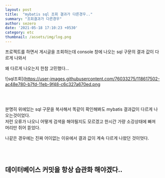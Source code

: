 ```yaml
---
layout: post
title:  "mybatis sql 조회 결과가 다른경우.."
summary: "조회결과가 다른경우"
author: sezero
date: '2021-05-18 17:10:23 +0530'
category: etc
thumbnail: /assets/img/log.png
---
```


<p>프로젝트를 하면서 게시글을 조회하는데  console 창에 나오는 sql 구문의 결과 값이 다르게 나와서 
    
</p>

왜 다르게 나오는지 한참 고민했다...

![sql조회](https://user-images.githubusercontent.com/76033275/118617502-ac48e780-b7fd-11eb-9f48-c6c327a670ed.png


<br><br>



<p> 분명히 위에있는 sql 구문을 복사해서 똑같이 확인해봐도 mybatis 결과값이 다르게 나오는것이었다. <br>
저런 오류가 나오니 어떻게 검색을 해야될지도 모르겠고 한시간 가량 소강상태에 빠져 머리만 쥐어 뜯었다. <br>

<p>나같은 경우에는 진짜 어이없는 이유에서 결과 값이 계속 다르게 나왔던 것이엇다.</p>



<br><br>



<h2>데이터베이스 커밋을 항상 습관화 해야겠다..<h2>

<p>



